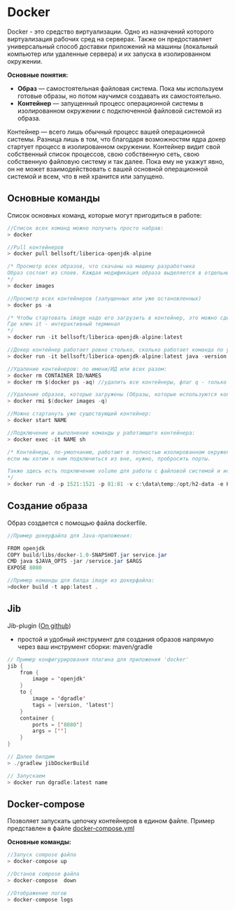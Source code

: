 # Docker
Docker - это средство виртуализации. Одно из назначений которого виртуализация рабочих сред на серверах.
Также он предоставляет универсальный способ доставки приложений на машины (локальный компьютер или удаленные сервера) 
и их запуска в изолированном окружении.

**Основные понятия:**
* **Образ** — самостоятельная файловая система. Пока мы используем готовые образы, но потом научимся создавать их самостоятельно.
* **Контейнер** — запущенный процесс операционной системы в изолированном окружении с подключенной файловой системой из образа.

Контейнер — всего лишь обычный процесс вашей операционной системы. 
Разница лишь в том, что благодаря возможностям ядра докер стартует процесс в изолированном окружении. 
Контейнер видит свой собственный список процессов, свою собственную сеть, свою собственную файловую систему и так далее. 
Пока ему не укажут явно, он не может взаимодействовать с вашей основной операционной системой и всем, что в ней хранится или запущено.

## Основные команды
Список основных команд, которые могут пригодиться в работе:
```java
//Список всех команд можно получить просто набрав:
> docker

//Pull контейнеров
> docker pull bellsoft/liberica-openjdk-alpine

/* Просмотр всех образов, что скачаны на машину разработчика
Образ состоит из слоев. Каждая модификация образа выделяется в отдельный слой. 
*/
> docker images

//Просмотр всех контейнеров (запущенных или уже остановленных)
> docker ps -a

/* Чтобы стартовать image надо его загрузить в контейнер, это можно сделать следующим способом:
Где ключ it - интерактивный терминал 
*/
> docker run -it bellsoft/liberica-openjdk-alpine:latest 

//Докер контейнер работает ровно столько, сколько работает команда по умолчанию, либо та с которой его запустил пользователь
> docker run -it bellsoft/liberica-openjdk-alpine:latest java -version

//Удаление контейнеров: по имени/ИД или всех разом:
> docker rm CONTAINER ID/NAMES
> docker rm $(docker ps -aq) //удалить все контейнеры, флаг q - только ИД выводить

//Удаление образов, которые загружены (Образы, которые используются контейнерами - не будут удалены!) 
> docker rmi $(docker images -q)

//Можно стартануть уже существующий контейнер:
> docker start NAME

//Подключение и выполнение команды у работающего контейнера:
> docker exec -it NAME sh

/* Контейнеры, по-умолчанию, работают в полностью изолированном окружении, 
если мы хотим к ним подключиться из вне, нужно, пробросить порты.

Также здесь есть подключение volume для работы с файловой системой и использование переменных окружения, которые задал автор образа. 
*/
> docker run -d -p 1521:1521 -p 81:81 -v c:\data\temp:/opt/h2-data -e H2_OPTIONS='-ifNotExists' --name=h2 oscarfonts/h2
```
## Создание образа
Образ создается с помощью файла dockerfile. 

```java
//Пример докерфайла для Java-приложения:

FROM openjdk
COPY build/libs/docker-1.0-SNAPSHOT.jar service.jar
CMD java $JAVA_OPTS -jar /service.jar $ARGS
EXPOSE 8080

//Пример команды для билда image из докерфайла:
>docker build -t app:latest .
```

## Jib
Jib-plugin ([On github](https://github.com/GoogleContainerTools/jib)) 
- простой и удобный инструмент для создания образов напрямую через ваш инструмент сборки: maven/gradle 

```java
// Пример конфигурирования плагина для приложения 'docker'
jib {
    from {
        image = 'openjdk'
    }
    to {
        image = 'dgradle'
        tags = [version, 'latest']
    }
    container {
        ports = ['8080']
        args = ['']
    }
}

// Далее билдим 
> ./gradlew jibDockerBuild

// Запускаем 
> docker run dgradle:latest name

```
## Docker-compose
Позволяет запускать цепочку контейнеров в едином файле. 
Пример представлен в файле [docker-compose.yml](x.x-docker/docker-compose/docker-compose.yml)

**Основные команды:**
```java
//Запуск compose файла
> docker-compose up 

//Останов compose файла
> docker-compose  down 

//Отображение логов 
> docker-compose logs


```
